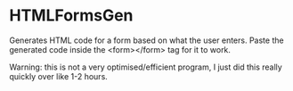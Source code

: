 # HTMLFormsGen
Generates HTML code for a form based on what the user enters. Paste the generated code inside the &lt;form>&lt;/form> tag for it to work.

Warning: this is not a very optimised/efficient program, I just did this really quickly over like 1-2 hours.
